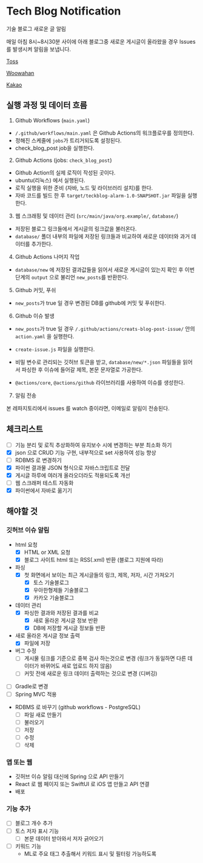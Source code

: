# Tech Blog Notification

기술 블로그 새로운 글 알림

매일 아침 8시~8시30분 사이에 아래 블로그중 새로운 게시글이 올라왔을 경우 Issues 를 발생시켜 알림을 보냅니다.

[Toss](https://toss.tech)

[Woowahan](https://techblog.woowahan.com)

[Kakao](https://tech.kakao.com/blog)

## 실행 과정 및 데이터 흐름

1. Github Workflows (`main.yaml`)

- `/.github/workflows/main.yaml` 은 Github Actions의 워크플로우를 정의한다.
- 정해진 스케줄에 `jobs`가 트리거되도록 설정된다.
- check_blog_post job을 실행한다.

2. Github Actions (jobs: `check_blog_post`)

- Github Action의 실제 로직이 작성된 곳이다.
- ubuntu(리눅스) 에서 실행된다.
- 로직 실행을 위한 준비 (자바, 노드 및 라이브러리 설치)를 한다.
- 자바 코드를 빌드 한 후 `target/teckblog-alarm-1.0-SNAPSHOT.jar` 파일을 실행한다.

3. 웹 스크래핑 및 데이터 관리 (`src/main/java/org.example/`, `database/`)

- 저장된 블로그 링크들에서 게시글의 링크값을 불러온다.
- `database/` 폴더 내부의 파일에 저장된 링크들과 비교하여 새로운 데이터와 과거 데이터를 추가한다.

4. Github Actions 나머지 작업

- `database/new` 에 저장된 결과값들을 읽어서 새로운 게시글이 있는지 확인 후 이번 단계의 `output` 으로 불리언 `new_posts`를 반환한다.

5. Github 커밋, 푸쉬

- `new_posts`가 true 일 경우 변경된 DB를 github에 커밋 및 푸쉬한다.

6. Github 이슈 발생

- `new_posts`가 true 일 경우 `/.github/actions/creats-blog-post-issue/` 안의 `action.yaml` 을 실행한다.

- `create-issue.js` 파일을 실행한다.
- 비밀 변수로 관리되는 깃허브 토큰을 받고, `database/new/*.json` 파일들을 읽어서 파싱한 후 이슈에 들어갈 제목, 본문 문자열로 가공한다.
- `@actions/core`, `@actions/github` 라이브러리를 사용하여 이슈를 생성한다.

7. 알림 전송

본 레파지토리에서 issues 를 watch 중이라면, 이메일로 알림이 전송된다.

## 체크리스트

- [ ] 기능 분리 및 로직 추상화하여 유지보수 시에 변경하는 부분 최소화 하기
- [x] json 으로 CRUD 기능 구현, 내부적으로 set 사용하여 성능 향상
- [ ] RDBMS 로 변경하기
- [x] 파이썬 결과물 JSON 형식으로 자바스크립트로 전달
- [x] 게시글 하루에 여러개 올라오더라도 적용되도록 개선
- [ ] 웹 스크래퍼 테스트 자동화
- [x] 파이썬에서 자바로 옮기기

## 해야할 것

### 깃허브 이슈 알림

- html 요청
    - [x] HTML or XML 요청
    - [x] 블로그 사이트 html 또는 RSS(.xml) 반환 (블로그 지원에 따라)

- 파싱
    - [x] 첫 화면에서 보이는 최근 게시글들의 링크, 제목, 저자, 시간 가져오기
        - [x] 토스 기술블로그
        - [x] 우아한형제들 기술블로그
        - [x] 카카오 기술블로그

- 데이터 관리
    - [x] 파싱한 결과와 저장된 결과를 비교
        - [x] 새로 올라온 게시글 정보 반환
        - [x] DB에 저장할 게시글 정보들 반환

- 새로 올라온 게시글 정보 출력
    - [x] 파일에 저장

- 버그 수정
    - [ ] 게시물 링크를 기준으로 중복 검사 하는것으로 변경 (링크가 동일하면 다른 데이터가 바뀌어도 새로 업로드 하지 않음)
    - [ ] 커밋 전에 새로운 링크 데이터 출력하는 것으로 변경 (디버깅)

- [ ] Gradle로 변경
- [ ] Spring MVC 적용

- RDBMS 로 바꾸기 (github workflows - PostgreSQL)
    - [ ] 파일 새로 만들기
    - [ ] 불러오기
    - [ ] 저장
    - [ ] 수정
    - [ ] 삭제

### 앱 또는 웹

- 깃허브 이슈 알림 대신에 Spring 으로 API 만들기
- React 로 웹 페이지 또는 SwiftUI 로 iOS 앱 만들고 API 연결
- 배포

### 기능 추가

- [ ] 블로그 개수 추가
- [ ] 토스 저자 표시 기능
    - [ ] 본문 데이터 받아와서 저자 긁어오기
- [ ] 키워드 기능
    - ML로 주요 태그 추출해서 키워드 표시 및 필터링 가능하도록
